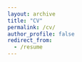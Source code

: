 ```yaml
---
layout: archive
title: "CV"
permalink: /cv/
author_profile: false
redirect_from:
  - /resume
---
```

